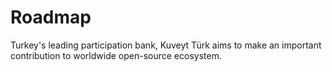 # Roadmap

Turkey's leading participation bank, Kuveyt Türk aims to make an important contribution to worldwide open-source ecosystem.
